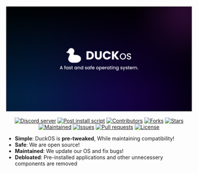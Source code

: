<p align="center">
  <img src="https://github.com/DuckOS-GitHub/DuckOS/blob/main/banner_new.png?raw=true" alt="Logo" width="900" height="auto" />
</p>
<p align="center">
		<a href="https://discord.gg/8pDMf44t6R"><img alt="Discord server" src="https://img.shields.io/discord/998645880368410694.svg?label=discord" height="20"/></a>
<a href="https://github.com/DuckOS-GitHub/DuckOS/blob/main/src/DuckOS_Modules/DuckOS-post_script.bat"><img alt="Post install script" src="https://img.shields.io/badge/post%20install%20script-download-green" height="20"/></a>
<a href="https://github.com/DuckOS-GitHub/DuckOS/graphs/contributors"><img alt="Contributors" src="https://img.shields.io/github/contributors/DuckOS-GitHub/DuckOS.svg" height="20"/></a>
<a href="https://github.com/DuckOS-GitHub/DuckOS/network/members"><img alt="Forks" src="https://img.shields.io/github/forks/DuckOS-GitHub/DuckOS?style=flat" height="20"/></a>
<a href="undefined"><img alt="Stars" src="https://img.shields.io/github/stars/DuckOS-GitHub/DuckOS" height="20"/></a>
<a href="https://github.com/duckos-github/duckos/graphs/commit-activity"><img alt="Maintained" src="https://img.shields.io/badge/Maintained%3F-yes-green.svg" height="20"/></a>
<a href="https://github.com/DuckOS-GitHub/DuckOS/issues"><img alt="Issues" src="https://img.shields.io/github/issues/DuckOS-GitHub/DuckOS" height="20"/></a>
<a href="https://github.com/DuckOS-GitHub/DuckOS/pulls"><img alt="Pull requests" src="https://img.shields.io/github/issues-pr/DuckOS-GitHub/DuckOS" height="20"/></a>
<a href="https://github.com/DuckOS-GitHub/DuckOS/blob/main/LICENSE"><img alt="License" src="https://img.shields.io/github/license/DuckOS-GitHub/DuckOS" height="20"/></a>
	</p>
  
* **Simple**: DuckOS is **pre-tweaked**, While maintaining compatibility!
* **Safe**: We are open source!
* **Maintained**: We update our OS and fix bugs!
* **Debloated**: Pre-installed applications and other unnecessery components are removed
